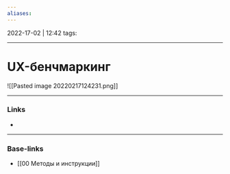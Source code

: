 ```yaml
---
aliases:
---
```

2022-17-02 | 12:42
tags: 
___

# UX-бенчмаркинг

![[Pasted image 20220217124231.png]]


___
### Links
- 

___
### Base-links
- [[00 Методы и инструкции]]

